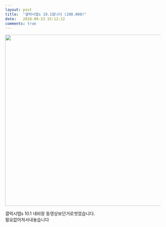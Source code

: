```yaml
---
layout: post
title:  "갤럭시탭s 10.1팝니다 (200.000)"
date:   2018-09-23 15:12:12
comments: true
---
```




<p><img name="cafeuserimg" id="userImg2445412" style="width: 740px; height: 555px;" src="https://cafeptthumb-phinf.pstatic.net/MjAxODA5MjRfMTcz/MDAxNTM3Nzc2NjMzNzk0.CFKRbizlOX02W_vk8S4LmRiYKd7aM5xxHot9fLRZDtUg.Bfuk9f9YTPbE9LtT82rjVOq4aRyJmPt3O-imj7xTx5Mg.JPEG.cjh911022/externalFile.jpg?type=w740"><br></p>
<p>갤럭시탭s 10.1 네비랑 동영상보던거로썻었습니다.<br>필요없어져서내놓습니다<br></p>